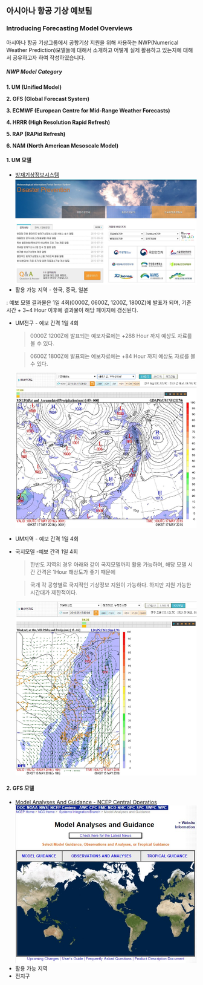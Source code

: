 ## 아시아나 항공 기상 예보팀

### Introducing Forecasting Model Overviews

아시아나 항공 기상그룹에서 공항기상 지원을 위해 사용하는 NWP(Numerical Weather Prediction)모델들에 대해서 소개하고 어떻게 실제 활용하고 있는지에 대해서 공유하고자 하여 작성하였습니다.



##### NWP Model Category

**1. UM (Unified Model)**

**2. GFS (Global Forecast System)**

**3. ECMWF (European Centre for Mid-Range Weather Forecasts)**

**4. HRRR (High Resolution Rapid Refresh)**

**5. RAP (RAPid Refresh)**

**6. NAM (North American Mesoscale Model)**


#### 1. UM 모델
* [방재기상정보시스템](http://afso.kma.go.kr/)
![KMA](/images/UM_1.jpg)
* 활용 가능 지역 - 한국, 중국, 일본

 : 예보 모델 결과물은 1일 4회(0000Z, 0600Z, 1200Z, 1800Z)에 발표가 되며, 기준 시간 + 3~4 Hour 이후에 결과물이 해당 페이지에 갱신된다.

 * UM전구 - 예보 간격 1일 4회
 
    > 0000Z 1200Z에 발표되는 예보자료에는 +288 Hour 까지 예상도 자료를 볼 수 있다.

    > 0600Z 1800Z에 발표되는 예보자료에는 +84 Hour 까지 예상도 자료를 볼 수 있다.
    
    ![UM전구](/images/GDAPS_1.jpg)
    
 * UM지역 - 예보 간격 1일 4회
    
 * 국지모델 -예보 간격 1일 4회

    > 한반도 지역의 경우 아래와 같이 국지모델까지 활용 가능하며, 해당 모델 시간 간격은 1Hour 해상도가 좋기 때문에
    
    > 국개 각 공항별로 국지적인 기상정보 지원이 가능하다. 하지만  지원 가능한 시간대가 제한적이다.
    
    ![국지모델](/images/GDAPS_L_1.jpg)


#### 2. GFS 모델
* [Model Analyses And Guidance - NCEP Central Operatios](http://mag.ncep.noaa.gov/)
![GFS](/images/NCEP_1.jpg)
* 활용 가능 지역
 * 전지구

